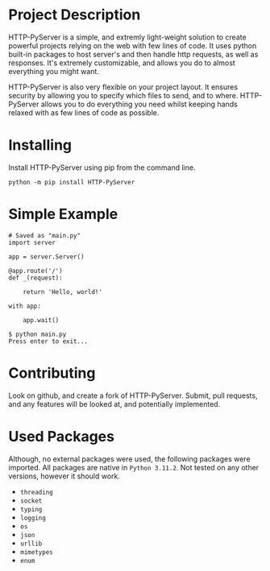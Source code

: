 # Project Description

HTTP-PyServer is a simple, and extremly light-weight solution to create powerful projects relying on the web with few lines of code. It uses python built-in packages to host server's and then handle http requests, as well as responses. It's extremely customizable, and allows you do to almost everything you might want.

HTTP-PyServer is also very flexible on your project layout. It ensures security by allowing you to specify which files to send, and to where. HTTP-PyServer allows you to do everything you need whilst keeping hands relaxed with as few lines of code as possible.

# Installing

Install HTTP-PyServer using pip from the command line.

```
python -m pip install HTTP-PyServer
```

# Simple Example

```
# Saved as "main.py"
import server

app = server.Server()

@app.route('/')
def _(request):

    return 'Hello, world!'

with app:
    
    app.wait()
```

```
$ python main.py
Press enter to exit...

```

# Contributing

Look on github, and create a fork of HTTP-PyServer. Submit, pull requests, and any features will be looked at, and potentially implemented.

# Used Packages

Although, no external packages were used, the following packages were imported. All packages are native in `Python 3.11.2`. Not tested on any other versions, however it should work.

- `threading`
- `socket`
- `typing`
- `logging`
- `os`
- `json`
- `urllib`
- `mimetypes`
- `enum`